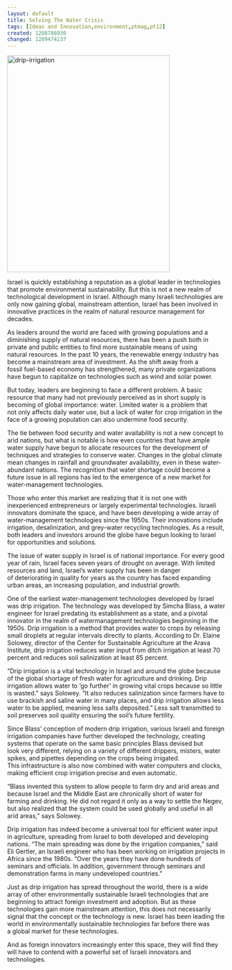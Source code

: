 ```yaml
---
layout: default
title: Solving The Water Crisis
tags: [Ideas and Innovation,environment,ptmag,pt12]
created: 1288786930
changed: 1289474237
---
```

<p><a title="drip-irrigation by PresenTense Group, on Flickr" href="http://www.flickr.com/photos/presentensegroup/5119350988/"><img width="375" height="500" alt="drip-irrigation" src="http://farm2.static.flickr.com/1317/5119350988_eab480cc76.jpg" /></a></p>
<p>
<meta http-equiv="Content-Type" content="text/html; charset=UTF-8">
<meta http-equiv="Content-Style-Type" content="text/css">
<title></title>
<meta name="Generator" content="Cocoa HTML Writer">
<meta name="CocoaVersion" content="1038.32"> <style type="text/css">
p.p1 {margin: 0.0px 0.0px 0.0px 0.0px; font: 9.5px Times}
</style>     </meta>
</meta>
</meta>
</meta>
</p>
<p>Israel is quickly establishing a reputation&nbsp;as a global leader in technologies that&nbsp;promote environmental sustainability. But&nbsp;this is not a new realm of technological&nbsp;development in Israel. Although many Israeli&nbsp;technologies are only now gaining global,&nbsp;mainstream attention, Israel has been involved&nbsp;in innovative practices in the realm of natural&nbsp;resource management for decades.</p>
<p>As leaders around the world are faced&nbsp;with growing populations and a diminishing&nbsp;supply of natural resources, there has been a&nbsp;push both in private and public entities to&nbsp;find more sustainable means of using natural&nbsp;resources. In the past 10 years, the renewable&nbsp;energy industry has become a mainstream area&nbsp;of investment. As the shift away from a fossil&nbsp;fuel-based economy has strengthened, many&nbsp;private organizations have begun to capitalize&nbsp;on technologies such as wind and solar power.</p>
<p>But today, leaders are beginning to face&nbsp;a different problem. A basic resource that&nbsp;many had not previously perceived as in short&nbsp;supply is becoming of global importance:&nbsp;water. Limited water is a problem that not&nbsp;only affects daily water use, but a lack of water&nbsp;for crop irrigation in the face of a growing&nbsp;population can also undermine food security.</p>
<p>The tie between food security and water&nbsp;availability is not a new concept to arid nations,&nbsp;but what is notable is how even countries that&nbsp;have ample water supply have begun to allocate&nbsp;resources for the development of techniques&nbsp;and strategies to conserve water. Changes in&nbsp;the global climate mean changes in rainfall&nbsp;and groundwater availability, even in these&nbsp;water-abundant nations. The recognition that&nbsp;water shortage could become a future issue in&nbsp;all regions has led to the emergence of a new&nbsp;market for water-management technologies.</p>
<p>Those who enter this market are&nbsp;realizing that it is not one with inexperienced&nbsp;entrepreneurs or largely experimental&nbsp;technologies. Israeli innovators dominate the&nbsp;space, and have been developing a wide array&nbsp;of water-management technologies since the&nbsp;1950s. Their innovations include irrigation,&nbsp;desalinization, and grey-water recycling&nbsp;technologies. As a result, both leaders and&nbsp;investors around the globe have begun looking&nbsp;to Israel for opportunities and solutions.</p>
<p>The issue of water supply in Israel is of&nbsp;national importance. For every good year of&nbsp;rain, Israel faces seven years of drought on&nbsp;average. With limited resources and land,&nbsp;Israel&rsquo;s water supply has been in danger of&nbsp;deteriorating in quality for years as the country&nbsp;has faced expanding urban areas, an increasing&nbsp;population, and industrial growth.</p>
<p>One of the earliest water-management&nbsp;technologies developed by Israel was drip&nbsp;irrigation. The technology was developed&nbsp;by Simcha Blass, a water engineer for Israel&nbsp;predating its establishment as a state, and&nbsp;a pivotal innovator in the realm of watermanagement&nbsp;technologies beginning in&nbsp;the 1950s. Drip irrigation is a method that&nbsp;provides water to crops by releasing small&nbsp;droplets at regular intervals directly to plants.&nbsp;According to Dr. Elaine Solowey, director of&nbsp;the Center for Sustainable Agriculture at the&nbsp;Arava Institute, drip irrigation reduces water&nbsp;input from ditch irrigation at least 70 percent&nbsp;and reduces soil salinization at least 85 percent.</p>
<p>&ldquo;Drip irrigation is a vital technology in&nbsp;Israel and around the globe because of the&nbsp;global shortage of fresh water for agriculture&nbsp;and drinking. Drip irrigation allows water&nbsp;to &lsquo;go further&rsquo; in growing vital crops because&nbsp;so little is wasted.&rdquo; says Solowey. &ldquo;It also&nbsp;reduces salinization since farmers have to use&nbsp;brackish and saline water in many places,&nbsp;and drip irrigation allows less water to be&nbsp;applied, meaning less salts deposited.&rdquo; Less&nbsp;salt transmitted to soil preserves soil quality&nbsp;ensuring the soil&rsquo;s future fertility.</p>
<p>Since Blass&rsquo; conception of modern drip&nbsp;irrigation, various Israeli and foreign irrigation&nbsp;companies have further developed the&nbsp;technology, creating systems that operate on&nbsp;the same basic principles Blass devised but look&nbsp;very different, relying on a variety of different&nbsp;drippers, misters, water spikes, and pipettes&nbsp;depending on the crops being irrigated. This&nbsp;infrastructure is also now combined with&nbsp;water computers and clocks, making efficient&nbsp;crop irrigation precise and even automatic.</p>
<p>&ldquo;Blass invented this system to allow&nbsp;people to farm dry and arid areas and because&nbsp;Israel and the Middle East are chronically&nbsp;short of water for farming and drinking. He&nbsp;did not regard it only as a way to settle the&nbsp;Negev, but also realized that the system could&nbsp;be used globally and useful in all arid areas,&rdquo;&nbsp;says Solowey.</p>
<p>Drip irrigation has indeed become a&nbsp;universal tool for efficient water input in&nbsp;agriculture, spreading from Israel to both&nbsp;developed and developing nations. &ldquo;The&nbsp;main spreading was done by the irrigation&nbsp;companies,&rdquo; said Eli Gertler, an Israeli&nbsp;engineer who has been working on irrigation&nbsp;projects in Africa since the 1980s. &ldquo;Over the&nbsp;years they have done hundreds of seminars&nbsp;and officials. In addition, government&nbsp;through seminars and demonstration farms in&nbsp;many undeveloped countries.&rdquo;</p>
<p>Just as drip irrigation has spread&nbsp;throughout the world, there is a wide array&nbsp;of other environmentally sustainable Israeli&nbsp;technologies that are beginning to attract&nbsp;foreign investment and adoption. But as&nbsp;these technologies gain more mainstream&nbsp;attention, this does not necessarily signal that&nbsp;the concept or the technology is new. Israel&nbsp;has been leading the world in environmentally&nbsp;sustainable technologies far before there was a&nbsp;global market for these technologies.</p>
<p>And as foreign innovators increasingly&nbsp;enter this space, they will find they will have&nbsp;to contend with a powerful set of Israeli&nbsp;innovators and technologies.</p>
<p>&nbsp;</p>
<p>&nbsp;</p>
<p>&nbsp;</p>